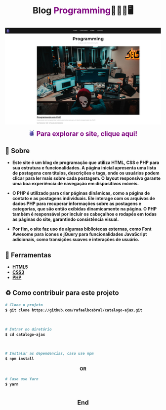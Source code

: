 <h1 align="center">
<p ><b>Blog <b style="text-decoration: none; color: purple">Programming</b>🧑🏽‍💻🖥️<b></p>

<img src="site.jpg" align="center">
<br>
</h1>


<a href="https://blog-programming.000webhostapp.com//" style="text-decoration: none; color: purple">
<h2 style="text-align: center; margin: 0;"><img src="img/logo.svg" width= 20> Para explorar o site, clique aqui!</h2>
</a>


## 📔 Sobre

- Este site é um blog de programação que utiliza HTML, CSS e PHP para sua estrutura e funcionalidades. A página inicial apresenta uma lista de postagens com títulos, descrições e tags, onde os usuários podem clicar para ler mais sobre cada postagem. O layout responsivo garante uma boa experiência de navegação em dispositivos móveis.

- O PHP é utilizado para criar páginas dinâmicas, como a página de contato e as postagens individuais. Ele interage com os arquivos de dados PHP para recuperar informações sobre as postagens e categorias, que são então exibidas dinamicamente na página. O PHP também é responsável por incluir os cabeçalhos e rodapés em todas as páginas do site, garantindo consistência visual.

- Por fim, o site faz uso de algumas bibliotecas externas, como Font Awesome para ícones e jQuery para funcionalidades JavaScript adicionais, como transições suaves e interações de usuário. 


## 🔨 Ferramentas

- [HTML5](https://www.w3schools.com/html/)
- [CSS3](https://www.w3schools.com/css/)
- [PHP](https://www.w3schools.com/php/)


## ♻️ Como contribuir para este projeto

```bash
# Clone o projeto
$ git clone https://github.com/rafaelbcabral/catalogo-ajax.git
````
<br>

````bash
# Entrar no diretório
$ cd catalogo-ajax
````
<br>

````bash
# Instalar as dependencias, caso use npm
$ npm install
````

<p style="text-align: center; font-size: 15px; "><b>OR</b></p>

````bash
# Caso use Yarn
$ yarn
````

<h1></h1>
<p style="text-align: center; font-weight: bold; font-size: 20px">End</p>